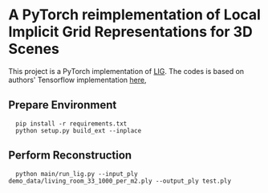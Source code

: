 # A PyTorch reimplementation of Local Implicit Grid Representations for 3D Scenes

This project is a PyTorch implementation of [LIG](http://maxjiang.ml/proj/lig).
The codes is based on authors' Tensorflow implementation [here](https://github.com/tensorflow/graphics/tree/master/tensorflow_graphics/projects/local_implicit_grid),

## Prepare Environment
```
  pip install -r requirements.txt
  python setup.py build_ext --inplace
```

## Perform Reconstruction
```
  python main/run_lig.py --input_ply demo_data/living_room_33_1000_per_m2.ply --output_ply test.ply
```